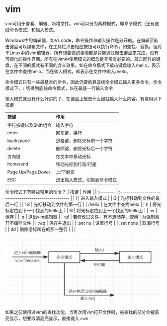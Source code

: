 #  vim

vim可用于查看、编辑、新增文件。vim可以分为两种模式，即命令模式（还有底线命令模式）和输入模式。

Windows中的编辑器，如Vs code，命令操作和输入操作是分开的。在编辑区敲击键盘可以编辑文件，在工具栏点击相应按钮可以执行命令，如查找、替换。但对于Linux中的vim编辑器，所有想要做的事情都是只能通过敲击键盘来完成，没有可视化的操作界面。所有在vim中使用模式的概念是非常有必要的。敲击同样的键盘，在不同的模式有不同的含义效果。如在命令模式下敲击键盘输入/hello，表示在文件中查找hello，而在输入模式，却表示在文件中输入/hello。

命令模式只有一些最基本的命令，因此仍要依靠底线命令模式输入更多命令，命令模式下，`:` 切换到底线命令模式，以在最底一行输入命令


输入模式就没有什么好讲的了，在键盘上敲击什么键就输入什么内容。有常用以下按键

| 按键                  | 作用                         |
| :-------------------- | :--------------------------- |
| 字符按键以及Shift组合 | 输入字符                     |
| enter                 | 回车键，换行                 |
| backspace             | 退格键，删除光标前一个字符   |
| delete                | 删除键，删除光标后一个字符   |
| 方向键                | 在文本中移动光标             |
| home/end              | 移动光标到行首/行尾          |
| Page Up/Page Down     | 上/下翻页                    |
| ESC                   | 退出输入模式，切换到命令模式 |

命令模式下有哪些常用的命令？
| 按键      | 作用                                                  |
| :-------- | :---------------------------------------------------- |
| i         | 进入输入模式                                          |
| G         | 光标移动到文件的最后一行                              |
| 1G        | 光标移动到文件的第一行                                |
| /hello    | 在文件中查找hello                                     |
| n         | 将光标定位到下一个找到的hello上                       |
| N         | 将光标定位到上一个找到的hello上                       |
| :w        | 保存                                                  |
| :q        | 退出vim编辑器                                         |
| :q!       | 若修改过文件，有不想储存，使用 ! 为强制离开不储存文件 |
| :wq       | 保存并退出                                            |
| :set nu   | 设置行号                                              |
| :set nonu | 取消行号                                              |
| dd        | 删除游标所在的那一整行                                |
|           |

![03](./images/03.png)

如果之前使用过vim的查找功能，当再次用vim打开文件时，被查找的部分会被高亮显示，想要取消高亮显示，直接键入`:noh`
